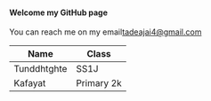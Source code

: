 #### **Welcome my GitHub page**
You can reach me on my email[tadeajai4@gmail.com](tadeajai4@gmail.com) <br>






|Name|Class|
| --- | --- |
|Tunddhtghte|SS1J
|Kafayat|Primary 2k